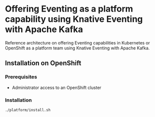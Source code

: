 # Offering Eventing as a platform capability using Knative Eventing with Apache Kafka

Reference architecture on offering Eventing capabilities in Kubernetes or OpenShift as a platform
team using Knative Eventing with Apache Kafka.

## Installation on OpenShift

### Prerequisites

- Administrator access to an OpenShift cluster

### Installation

```shell
./platform/install.sh
```
